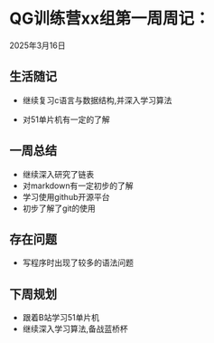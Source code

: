 # QG训练营xx组第一周周记：
2025年3月16日

## 生活随记 

 - 继续复习c语言与数据结构,并深入学习算法           
  
 - 对51单片机有一定的了解

## 一周总结
- 继续深入研究了链表
- 对markdown有一定初步的了解
- 学习使用github开源平台
- 初步了解了git的使用

## 存在问题
- 写程序时出现了较多的语法问题

## 下周规划
- 跟着B站学习51单片机
- 继续深入学习算法,备战蓝桥杯

